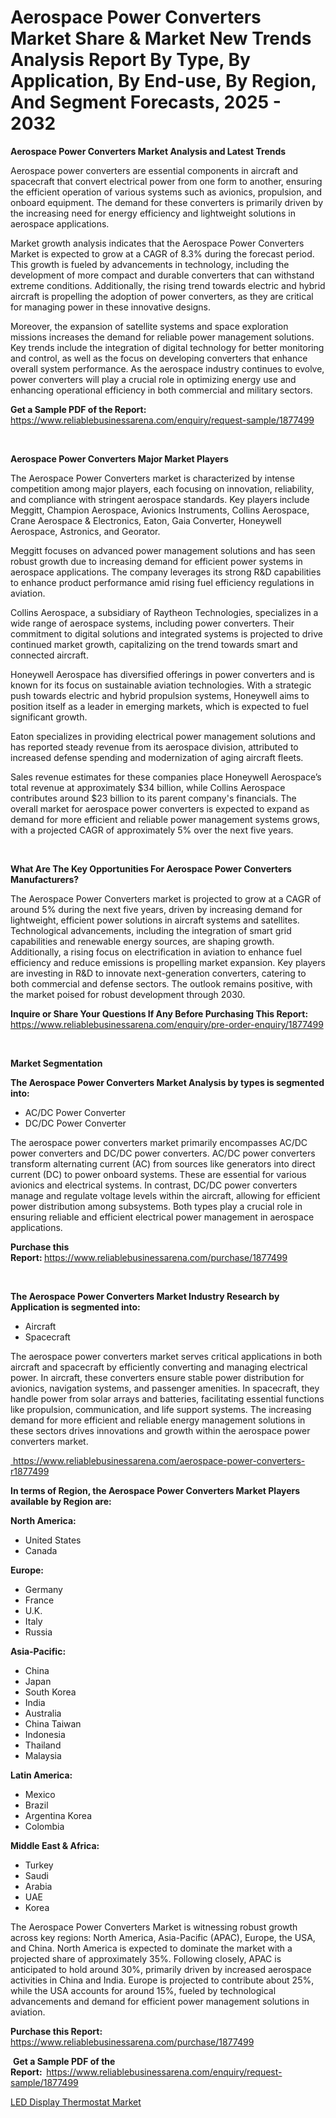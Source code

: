 <p><h1>Aerospace Power Converters Market Share & Market New Trends Analysis Report By Type, By Application, By End-use, By Region, And Segment Forecasts, 2025 - 2032</h1></p><p><strong>Aerospace Power Converters Market Analysis and Latest Trends</strong></p>
<p><p>Aerospace power converters are essential components in aircraft and spacecraft that convert electrical power from one form to another, ensuring the efficient operation of various systems such as avionics, propulsion, and onboard equipment. The demand for these converters is primarily driven by the increasing need for energy efficiency and lightweight solutions in aerospace applications.</p><p>Market growth analysis indicates that the Aerospace Power Converters Market is expected to grow at a CAGR of 8.3% during the forecast period. This growth is fueled by advancements in technology, including the development of more compact and durable converters that can withstand extreme conditions. Additionally, the rising trend towards electric and hybrid aircraft is propelling the adoption of power converters, as they are critical for managing power in these innovative designs.</p><p>Moreover, the expansion of satellite systems and space exploration missions increases the demand for reliable power management solutions. Key trends include the integration of digital technology for better monitoring and control, as well as the focus on developing converters that enhance overall system performance. As the aerospace industry continues to evolve, power converters will play a crucial role in optimizing energy use and enhancing operational efficiency in both commercial and military sectors.</p></p>
<p><strong>Get a Sample PDF of the Report:&nbsp;</strong> <a href="https://www.reliablebusinessarena.com/enquiry/request-sample/1877499?utm_campaign=2634&utm_medium=2&utm_source=Github&utm_content=ia&utm_term=28022025&utm_id=aerospace-power-converters">https://www.reliablebusinessarena.com/enquiry/request-sample/1877499</a></p>
<p>&nbsp;</p>
<p><strong>Aerospace Power Converters Major Market Players</strong></p>
<p><p>The Aerospace Power Converters market is characterized by intense competition among major players, each focusing on innovation, reliability, and compliance with stringent aerospace standards. Key players include Meggitt, Champion Aerospace, Avionics Instruments, Collins Aerospace, Crane Aerospace & Electronics, Eaton, Gaia Converter, Honeywell Aerospace, Astronics, and Georator.</p><p>Meggitt focuses on advanced power management solutions and has seen robust growth due to increasing demand for efficient power systems in aerospace applications. The company leverages its strong R&D capabilities to enhance product performance amid rising fuel efficiency regulations in aviation.</p><p>Collins Aerospace, a subsidiary of Raytheon Technologies, specializes in a wide range of aerospace systems, including power converters. Their commitment to digital solutions and integrated systems is projected to drive continued market growth, capitalizing on the trend towards smart and connected aircraft.</p><p>Honeywell Aerospace has diversified offerings in power converters and is known for its focus on sustainable aviation technologies. With a strategic push towards electric and hybrid propulsion systems, Honeywell aims to position itself as a leader in emerging markets, which is expected to fuel significant growth.</p><p>Eaton specializes in providing electrical power management solutions and has reported steady revenue from its aerospace division, attributed to increased defense spending and modernization of aging aircraft fleets. </p><p>Sales revenue estimates for these companies place Honeywell Aerospace’s total revenue at approximately $34 billion, while Collins Aerospace contributes around $23 billion to its parent company's financials. The overall market for aerospace power converters is expected to expand as demand for more efficient and reliable power management systems grows, with a projected CAGR of approximately 5% over the next five years.</p></p>
<p>&nbsp;</p>
<p><strong>What Are The Key Opportunities For Aerospace Power Converters Manufacturers?</strong></p>
<p><p>The Aerospace Power Converters market is projected to grow at a CAGR of around 5% during the next five years, driven by increasing demand for lightweight, efficient power solutions in aircraft systems and satellites. Technological advancements, including the integration of smart grid capabilities and renewable energy sources, are shaping growth. Additionally, a rising focus on electrification in aviation to enhance fuel efficiency and reduce emissions is propelling market expansion. Key players are investing in R&D to innovate next-generation converters, catering to both commercial and defense sectors. The outlook remains positive, with the market poised for robust development through 2030.</p></p>
<p><strong>Inquire or Share Your Questions If Any Before Purchasing This Report:</strong> <a href="https://www.reliablebusinessarena.com/enquiry/pre-order-enquiry/1877499?utm_campaign=2634&utm_medium=2&utm_source=Github&utm_content=ia&utm_term=28022025&utm_id=aerospace-power-converters">https://www.reliablebusinessarena.com/enquiry/pre-order-enquiry/1877499</a></p>
<p>&nbsp;</p>
<p><strong>Market Segmentation</strong></p>
<p><strong>The Aerospace Power Converters Market Analysis by types is segmented into:</strong></p>
<p><ul><li>AC/DC Power Converter</li><li>DC/DC Power Converter</li></ul></p>
<p><p>The aerospace power converters market primarily encompasses AC/DC power converters and DC/DC power converters. AC/DC power converters transform alternating current (AC) from sources like generators into direct current (DC) to power onboard systems. These are essential for various avionics and electrical systems. In contrast, DC/DC power converters manage and regulate voltage levels within the aircraft, allowing for efficient power distribution among subsystems. Both types play a crucial role in ensuring reliable and efficient electrical power management in aerospace applications.</p></p>
<p><strong>Purchase this Report:&nbsp;</strong><a href="https://www.reliablebusinessarena.com/purchase/1877499?utm_campaign=2634&utm_medium=2&utm_source=Github&utm_content=ia&utm_term=28022025&utm_id=aerospace-power-converters">https://www.reliablebusinessarena.com/purchase/1877499</a></p>
<p>&nbsp;</p>
<p><strong>The Aerospace Power Converters Market Industry Research by Application is segmented into:</strong></p>
<p><ul><li>Aircraft</li><li>Spacecraft</li></ul></p>
<p><p>The aerospace power converters market serves critical applications in both aircraft and spacecraft by efficiently converting and managing electrical power. In aircraft, these converters ensure stable power distribution for avionics, navigation systems, and passenger amenities. In spacecraft, they handle power from solar arrays and batteries, facilitating essential functions like propulsion, communication, and life support systems. The increasing demand for more efficient and reliable energy management solutions in these sectors drives innovations and growth within the aerospace power converters market.</p></p>
<p><a href="https://www.reliablebusinessarena.com/aerospace-power-converters-r1877499?utm_campaign=2634&utm_medium=2&utm_source=Github&utm_content=ia&utm_term=28022025&utm_id=aerospace-power-converters">&nbsp;https://www.reliablebusinessarena.com/aerospace-power-converters-r1877499</a></p>
<p><strong>In terms of Region, the Aerospace Power Converters Market Players available by Region are:</strong></p>
<p>
    <p> <strong> North America: </strong>
        <ul>
            <li>United States</li>
            <li>Canada</li>
        </ul>
        </p> 
    <p> <strong> Europe: </strong>
        <ul>
            <li>Germany</li>
            <li>France</li>
            <li>U.K.</li>
            <li>Italy</li>
            <li>Russia</li>
        </ul>
        </p> 
    <p> <strong> Asia-Pacific: </strong>
        <ul>
            <li>China</li>
            <li>Japan</li>
            <li>South Korea</li>
            <li>India</li>
            <li>Australia</li>
            <li>China Taiwan</li>
            <li>Indonesia</li>
            <li>Thailand</li>
            <li>Malaysia</li>
        </ul>
        </p> 
    <p> <strong> Latin America: </strong>
        <ul>
            <li>Mexico</li>
            <li>Brazil</li>
            <li>Argentina Korea</li>
            <li>Colombia</li>
        </ul>
        </p> 
    <p> <strong> Middle East & Africa: </strong>
        <ul>
            <li>Turkey</li>
            <li>Saudi</li>
            <li>Arabia</li>
            <li>UAE</li>
            <li>Korea</li>
        </ul>
    </p>
    </p>
<p><p>The Aerospace Power Converters Market is witnessing robust growth across key regions: North America, Asia-Pacific (APAC), Europe, the USA, and China. North America is expected to dominate the market with a projected share of approximately 35%. Following closely, APAC is anticipated to hold around 30%, primarily driven by increased aerospace activities in China and India. Europe is projected to contribute about 25%, while the USA accounts for around 15%, fueled by technological advancements and demand for efficient power management solutions in aviation.</p></p>
<p><strong>Purchase this Report: </strong><a href="https://www.reliablebusinessarena.com/purchase/1877499?utm_campaign=2634&utm_medium=2&utm_source=Github&utm_content=ia&utm_term=28022025&utm_id=aerospace-power-converters">https://www.reliablebusinessarena.com/purchase/1877499</a></p>
<p>&nbsp;<strong>Get a Sample PDF of the Report:&nbsp;&nbsp;</strong><a href="https://www.reliablebusinessarena.com/enquiry/request-sample/1877499?utm_campaign=2634&utm_medium=2&utm_source=Github&utm_content=ia&utm_term=28022025&utm_id=aerospace-power-converters">https://www.reliablebusinessarena.com/enquiry/request-sample/1877499</a></p>
<p><strong></strong></p>
<p><p><a href="https://github.com/krulicfidura/Market-Research-Report-List-1/blob/main/led-display-thermostat-market.md?utm_campaign=2634&utm_medium=2&utm_source=Github&utm_content=ia&utm_term=28022025&utm_id=aerospace-power-converters">LED Display Thermostat Market</a></p></p>